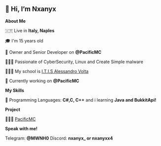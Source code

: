 ## 👋 Hi, I’m Nxanyx

**About Me**

🇮🇹 Live in **Italy, Naples**

🎓 I'm 15 years old

👑 Owner and Senior Developer on **@PacificMC**

👨🏻‍💻 Passionate of CyberSecurity, Linux and Create Simple malware

👨🏻‍🏫 My school is [I.T.I.S Alessandro Volta](
https://www.itisvoltanapoli.edu.it/)

🚀 Currently working on **@PacificMC**

**My Skills**

🧵 Programming Languages: **C#,C, C++** and i learning **Java and BukkitApi!** 

**Project**

🧙🏻‍♂️ [PacificMC](discord.pacificmc.it)

**Speak with me!**

Telegram: **@MWNH0**
Discord: **nxanyx_ or nxanyxx4**
